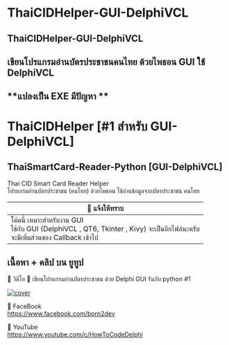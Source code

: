 # ThaiCIDHelper-GUI-DelphiVCL
## ThaiCIDHelper-GUI-DelphiVCL <br>
## เขียนโปรแกรมอ่านบัตรประชาชนคนไทย ด้วยไพธอน GUI ใช้ DelphiVCL<br>
## **แปลงเป็น EXE มีปัญหา **

# ThaiCIDHelper [#1 สำหรับ GUI-DelphiVCL]
## ThaiSmartCard-Reader-Python [GUI-DelphiVCL]
Thai CID Smart Card Reader Helper <br> 
โปรแกรมอ่านบัตรประชาชน (คนไทย) ด้วยไพธอน
ใช้อ่านข้อมูลจากบัตรประชาชน คนไทย

|📌 แจ้งให้ทราบ |
|---|
|โค้ดนี้ เหมาะสำหรับงาน GUI<br>ใช้กับ GUI (DelphiVCL , QT6, Tkinter , Kivy) จะเป็นอีกไฟล์นะครับ<br>จะมีเพิ่มส่วนของ Callback เข้าไป|




## เนื้อหา + คลิป บน ยูทูป
🔷 วิดีโอ
📌 เขียนโปรแกรมอ่านบัตรประชาชน ด้วย Delphi GUI รันกับ python #1 <br>

[![cover](http://img.youtube.com/vi/9Sg40pi6Pbw/0.jpg)](http://www.youtube.com/watch?v=9Sg40pi6Pbw "Click to Play Video")


🔷 FaceBook  \
https://www.facebook.com/born2dev

🔷 YouTube  \
https://www.youtube.com/c/HowToCodeDelphi

